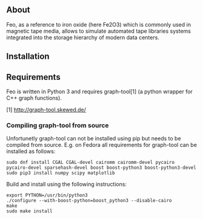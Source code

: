 ## About

Feo, as a reference to iron oxide (here Fe2O3) which is commonly used in magnetic tape media, allows to simulate automated tape libraries systems integrated into the storage hierarchy of modern data centers.

## Installation





## Requirements

Feo is written in Python 3 and requires graph-tool[1] (a python wrapper for C++ 
graph functions).

[1] http://graph-tool.skewed.de/

### Compiling graph-tool from source

Unfortunetly graph-tool can not be installed using pip but needs to be compiled
from source. E.g. on Fedora all requirements for graph-tool can be installed
as follows:

	sudo dnf install CGAL CGAL-devel cairomm cairomm-devel pycairo pycairo-devel sparsehash-devel boost boost-python3 boost-python3-devel
	sudo pip3 install numpy scipy matplotlib

Build and install using the following instructions:

	export PYTHON=/usr/bin/python3
	./configure --with-boost-python=boost_python3 --disable-cairo
	make
	sudo make install
